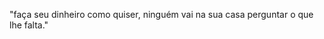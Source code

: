 "faça seu dinheiro como quiser, ninguém vai na sua casa perguntar o que lhe falta."                                